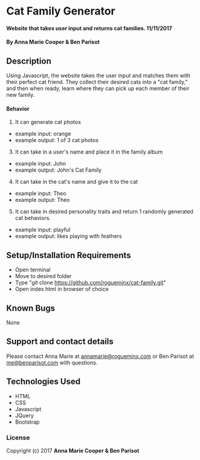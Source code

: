 # Cat Family Generator

#### Website that takes user input and returns cat families. 11/11/2017

#### By **Anna Marie Cooper & Ben Parisot**

## Description

Using Javascript, the website takes the user input and matches them with their perfect cat friend. They collect their desired cats into a "cat family," and then when ready, learn where they can pick up each member of their new family.

#### Behavior
1. It can generate cat photos
  * example input: orange
  * example output: 1 of 3 cat photos
3. It can take in a user's name and place it in the family album
  * example input: John
  * example output: John's Cat Family
4. It can take in the cat's name and give it to the cat
  * example input: Theo
  * example output: Theo
5. It can take in desired personality traits and return 1 randomly generated cat behaviors.
  * example input: playful
  * example output: likes playing with feathers

## Setup/Installation Requirements

* Open terminal
* Move to desired folder
* Type "git clone https://github.com/rogueminx/cat-family.git"
* Open index.html in browser of choice

## Known Bugs

None

## Support and contact details

Please contact Anna Marie at annamarie@rogueminx.com or Ben Parisot  at me@benparisot.com with questions.

## Technologies Used

* HTML
* CSS
* Javascript
* JQuery
* Bootstrap

### License

Copyright (c) 2017 **Anna Marie Cooper & Ben Parisot**
